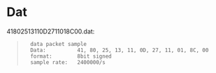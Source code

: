 
# Dat #


41802513110D2711018C00.dat:
>       data packet sample
>       Data:          41, 80, 25, 13, 11, 0D, 27, 11, 01, 8C, 00
>       format:        8bit signed
>       sample rate:   2400000/s

